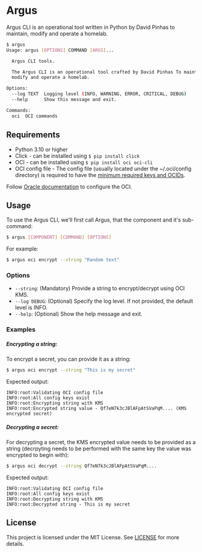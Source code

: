 # Argus
Argus CLI is an operational tool written in Python by David Pinhas to maintain, modify and operate a homelab.

```bash
$ argus
Usage: argus [OPTIONS] COMMAND [ARGS]...

  Argus CLI tools.

  The Argus CLI is an operational tool crafted by David Pinhas To maintain,
  modify and operate a homelab.

Options:
  --log TEXT  Logging level (INFO, WARNING, ERROR, CRITICAL, DEBUG)
  --help      Show this message and exit.

Commands:
  oci  OCI commands
```

## Requirements
- Python 3.10 or higher
- Click - can be installed using `$ pip install click`
- OCI - can be installed using `$ pip install oci oci-cli`
- OCI config file - The config file (usually located under the ~/.oci/config directory) is required to have the [minimum required keys and OCIDs](https://docs.oracle.com/en-us/iaas/Content/API/Concepts/apisigningkey.htm#Required_Keys_and_OCIDs).

Follow [Oracle documentation](https://docs.oracle.com/en-us/iaas/Content/API/SDKDocs/cliinstall.htm#configfile) to configure the OCI. 

## Usage
To use the Argus CLI, we'll first call Argus, that the component and it's sub-command:
```bash
$ argus [COMPONENT] [COMMAND] [OPTIONS]
```
For example:
```bash
$ argus oci encrypt --string "Random text"
```

### Options
- `--string`: (Mandatory) Provide a string to encrypt/decrypt using OCI KMS.
- `--log DEBUG`: (Optional) Specify the log level. If not provided, the default level is INFO.
- `--help`: (Optional) Show the help message and exit.

### Examples
##### Encrypting a string:
To encrypt a secret, you can provide it as a string:
```bash
$ argus oci encrypt --string "This is my secret"
```

Expected output:
```
INFO:root:Validating OCI config file
INFO:root:All config keys exist
INFO:root:Encrypting string with KMS
INFO:root:Encrypted string value - Qf7eN7k3cJBlAFpAtSVaPqM.... (KMS encrypted secret)
```

##### Decrypting a secret:
For decrypting a secret, the KMS encrypted value needs to be provided as a string (decrpyting needs to be performed with the same key the value was encrypted to begin with):
```bash
$ argus oci decrypt --string Qf7eN7k3cJBlAFpAtSVaPqM....
```

Expected output:
```
INFO:root:Validating OCI config file
INFO:root:All config keys exist
INFO:root:Decrypting string with KMS
INFO:root:Decrypted string - This is my secret
```

## License
This project is licensed under the MIT License. See [LICENSE](/LICENSE.md) for more details.
